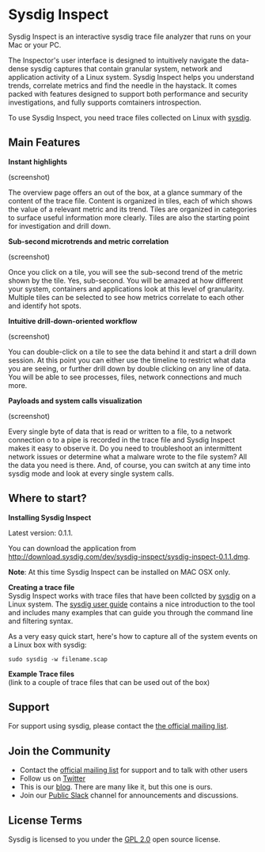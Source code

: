 Sysdig Inspect
================

Sysdig Inspect is an interactive sysdig trace file analyzer that runs on your Mac or your PC.

The Inspector's user interface is designed to intuitively navigate the data-dense sysdig captures that contain granular system, network and application activity of a Linux system. Sysdig Inspect helps you understand trends, correlate metrics and find the needle in the haystack. It comes packed with features designed to support both performance and security investigations, and fully supports comtainers introspection.

To use Sysdig Inspect, you need trace files collected on Linux with [sysdig](https://github.com/draios/sysdig).

Main Features
---
**Instant highlights**  

(screenshot)  

The overview page offers an out of the box, at a glance summary of the content of the trace file. Content is organized in tiles, each of which shows the value of a relevant metric and its trend. Tiles are organized in categories to surface useful information more clearly. Tiles are also the starting point for investigation and drill down.

**Sub-second microtrends and metric correlation**  

(screenshot)  
 
Once you click on a tile, you will see the sub-second trend of the metric shown by the tile. Yes, sub-second. You will be amazed at how different your system, containers and applications look at this level of granularity.  Multiple tiles can be selected to see how metrics correlate to each other and identify hot spots.

**Intuitive drill-down-oriented workflow**  

(screenshot)  

You can double-click on a tile to see the data behind it and start a drill down session. At this point you can either use the timeline to restrict what data you are seeing, or further drill down by double clicking on any line of data. You will be able to see processes, files, network connections and much more.

**Payloads and system calls visualization**

(screenshot)

Every single byte of data that is read or written to a file, to a network connection o to a pipe is recorded in the trace file and Sysdig Inspect makes it easy to observe it. Do you need to troubleshoot an intermittent network issues or determine what a malware wrote to the file system? All the data you need is there. And, of course, you can switch at any time into sysdig mode and look at every single system calls.

Where to start?
---

**Installing Sysdig Inspect**  

Latest version: 0.1.1.

You can download the application from http://download.sysdig.com/dev/sysdig-inspect/sysdig-inspect-0.1.1.dmg.

**Note**: At this time Sysdig Inspect can be installed on MAC OSX only.


**Creating a trace file**  
Sysdig Inspect works with trace files that have been collcted by [sysdig](https://github.com/draios/sysdig) on a Linux system. The [sysdig user guide](https://github.com/draios/sysdig/wiki/Sysdig-User-Guide) contains a nice introduction to the tool and includes many examples that can guide you through the command line and filtering syntax. 

As a very easy quick start, here's how to capture all of the system events on a Linux box with sysdig:

`sudo sysdig -w filename.scap`

**Example Trace files**  
(link to a couple of trace files that can be used out of the box)

Support
---

For support using sysdig, please contact the [the official mailing list](https://groups.google.com/forum/#!forum/sysdig).

Join the Community
---
* Contact the [official mailing list](https://groups.google.com/forum/#!forum/sysdig) for support and to talk with other users
* Follow us on [Twitter](https://twitter.com/sysdig)
* This is our [blog](https://sysdig.com/blog/). There are many like it, but this one is ours.
* Join our [Public Slack](https://slack.sysdig.com) channel for announcements and discussions.

License Terms
---
Sysdig is licensed to you under the [GPL 2.0](https://github.com/draios/sysdig/blob/dev/COPYING) open source license.
